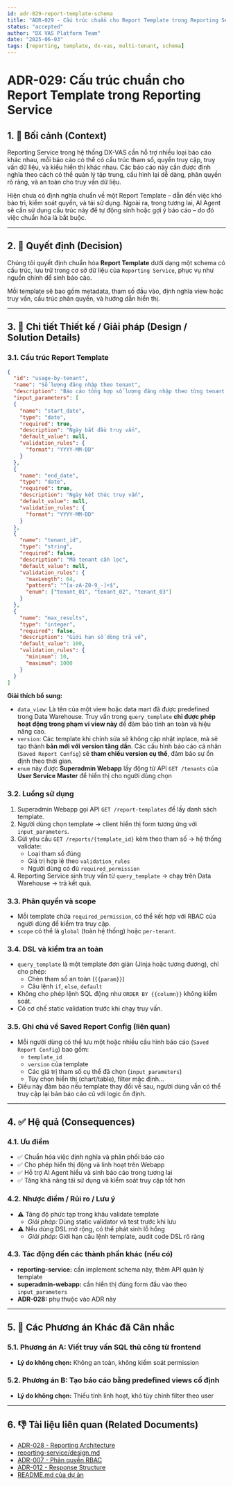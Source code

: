 ```yaml
---
id: adr-029-report-template-schema
title: "ADR-029 - Cấu trúc chuẩn cho Report Template trong Reporting Service"
status: "accepted"
author: "DX VAS Platform Team"
date: "2025-06-03"
tags: [reporting, template, dx-vas, multi-tenant, schema]
---
```


# ADR-029: Cấu trúc chuẩn cho Report Template trong Reporting Service

## 1. 📌 Bối cảnh (Context)

Reporting Service trong hệ thống DX-VAS cần hỗ trợ nhiều loại báo cáo khác nhau, mỗi báo cáo có thể có cấu trúc tham số, quyền truy cập, truy vấn dữ liệu, và kiểu hiển thị khác nhau. Các báo cáo này cần được định nghĩa theo cách có thể quản lý tập trung, cấu hình lại dễ dàng, phân quyền rõ ràng, và an toàn cho truy vấn dữ liệu.

Hiện chưa có định nghĩa chuẩn về một Report Template – dẫn đến việc khó bảo trì, kiểm soát quyền, và tái sử dụng. Ngoài ra, trong tương lai, AI Agent sẽ cần sử dụng cấu trúc này để tự động sinh hoặc gợi ý báo cáo – do đó việc chuẩn hóa là bắt buộc.

---

## 2. 🧠 Quyết định (Decision)

Chúng tôi quyết định chuẩn hóa **Report Template** dưới dạng một schema có cấu trúc, lưu trữ trong cơ sở dữ liệu của `Reporting Service`, phục vụ như nguồn chính để sinh báo cáo.

Mỗi template sẽ bao gồm metadata, tham số đầu vào, định nghĩa view hoặc truy vấn, cấu trúc phân quyền, và hướng dẫn hiển thị.

---

## 3. 🧱 Chi tiết Thiết kế / Giải pháp (Design / Solution Details)

### 3.1. Cấu trúc Report Template

```json
{
  "id": "usage-by-tenant",
  "name": "Số lượng đăng nhập theo tenant",
  "description": "Báo cáo tổng hợp số lượng đăng nhập theo từng tenant theo thời gian",
  "input_parameters": [
  {
    "name": "start_date",
    "type": "date",
    "required": true,
    "description": "Ngày bắt đầu truy vấn",
    "default_value": null,
    "validation_rules": {
      "format": "YYYY-MM-DD"
    }
  },
  {
    "name": "end_date",
    "type": "date",
    "required": true,
    "description": "Ngày kết thúc truy vấn",
    "default_value": null,
    "validation_rules": {
      "format": "YYYY-MM-DD"
    }
  },
  {
    "name": "tenant_id",
    "type": "string",
    "required": false,
    "description": "Mã tenant cần lọc",
    "default_value": null,
    "validation_rules": {
      "maxLength": 64,
      "pattern": "^[a-zA-Z0-9_-]+$",
      "enum": ["tenant_01", "tenant_02", "tenant_03"]
    }
  },
  {
    "name": "max_results",
    "type": "integer",
    "required": false,
    "description": "Giới hạn số dòng trả về",
    "default_value": 100,
    "validation_rules": {
      "minimum": 10,
      "maximum": 1000
    }
  }
]

```

**Giải thích bổ sung:**
- `data_view`: Là tên của một view hoặc data mart đã được predefined trong Data Warehouse. Truy vấn trong `query_template` **chỉ được phép hoạt động trong phạm vi view này** để đảm bảo tính an toàn và hiệu năng cao.
- `version`: Các template khi chỉnh sửa sẽ không cập nhật inplace, mà sẽ tạo thành **bản mới với version tăng dần**. Các cấu hình báo cáo cá nhân (`Saved Report Config`) sẽ **tham chiếu version cụ thể**, đảm bảo sự ổn định theo thời gian.
- `enum` này được **Superadmin Webapp** lấy động từ API `GET /tenants` của **User Service Master** để hiển thị cho người dùng chọn

### 3.2. Luồng sử dụng

1. Superadmin Webapp gọi API `GET /report-templates` để lấy danh sách template.
2. Người dùng chọn template → client hiển thị form tương ứng với `input_parameters`.
3. Gửi yêu cầu `GET /reports/{template_id}` kèm theo tham số → hệ thống validate:
   - Loại tham số đúng
   - Giá trị hợp lệ theo `validation_rules`
   - Người dùng có đủ `required_permission`
4. Reporting Service sinh truy vấn từ `query_template` → chạy trên Data Warehouse → trả kết quả.

### 3.3. Phân quyền và scope

- Mỗi template chứa `required_permission`, có thể kết hợp với RBAC của người dùng để kiểm tra truy cập.
- `scope` có thể là `global` (toàn hệ thống) hoặc `per-tenant`.

### 3.4. DSL và kiểm tra an toàn

- `query_template` là một template đơn giản (Jinja hoặc tương đương), chỉ cho phép:
  - Chèn tham số an toàn (`{{param}}`)
  - Câu lệnh `if`, `else`, `default`
- Không cho phép lệnh SQL động như `ORDER BY {{column}}` không kiểm soát.
- Có cơ chế static validation trước khi chạy truy vấn.

### 3.5. Ghi chú về Saved Report Config (liên quan)

- Mỗi người dùng có thể lưu một hoặc nhiều cấu hình báo cáo (`Saved Report Config`) bao gồm:
  - `template_id`
  - `version` của template
  - Các giá trị tham số cụ thể đã chọn (`input_parameters`)
  - Tùy chọn hiển thị (chart/table), filter mặc định...
- Điều này đảm bảo nếu template thay đổi về sau, người dùng vẫn có thể truy cập lại bản báo cáo cũ với logic ổn định.

---

## 4. ✅ Hệ quả (Consequences)

### 4.1. Ưu điểm
- ✅ Chuẩn hóa việc định nghĩa và phân phối báo cáo
- ✅ Cho phép hiển thị động và linh hoạt trên Webapp
- ✅ Hỗ trợ AI Agent hiểu và sinh báo cáo trong tương lai
- ✅ Tăng khả năng tái sử dụng và kiểm soát truy cập tốt hơn

### 4.2. Nhược điểm / Rủi ro / Lưu ý
- ⚠️ Tăng độ phức tạp trong khâu validate template
  - *Giải pháp:* Dùng static validator và test trước khi lưu
- ⚠️ Nếu dùng DSL mở rộng, có thể phát sinh lỗ hổng
  - *Giải pháp:* Giới hạn câu lệnh template, audit code DSL rõ ràng

### 4.3. Tác động đến các thành phần khác (nếu có)
- **reporting-service:** cần implement schema này, thêm API quản lý template
- **superadmin-webapp:** cần hiển thị đúng form đầu vào theo `input_parameters`
- **ADR-028:** phụ thuộc vào ADR này

---

## 5. 🔄 Các Phương án Khác đã Cân nhắc

### 5.1. Phương án A: Viết truy vấn SQL thủ công từ frontend
- **Lý do không chọn:** Không an toàn, không kiểm soát permission

### 5.2. Phương án B: Tạo báo cáo bằng predefined views cố định
- **Lý do không chọn:** Thiếu tính linh hoạt, khó tùy chỉnh filter theo user

---

## 6. 👎 Tài liệu liên quan (Related Documents)

- [ADR-028 - Reporting Architecture](./adr-028-reporting-architecture.md)
- [reporting-service/design.md](../services/reporting-service/design.md)
- [ADR-007 - Phân quyền RBAC](./adr-007-rbac.md)
- [ADR-012 - Response Structure](./adr-012-response-structure.md)
- [README.md của dự án](../README.md)
